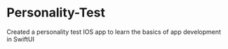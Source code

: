 # Personality-Test
Created a personality test IOS app to learn the basics of app development in SwiftUI
